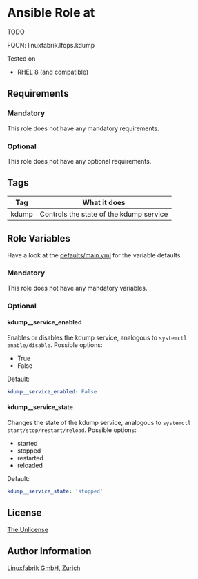 # Ansible Role at

TODO

FQCN: linuxfabrik.lfops.kdump

Tested on

* RHEL 8 (and compatible)


## Requirements

### Mandatory

This role does not have any mandatory requirements.


### Optional

This role does not have any optional requirements.


## Tags

| Tag          | What it does                         |
| ---          | ------------                         |
| kdump        | Controls the state of the kdump service |


## Role Variables

Have a look at the [defaults/main.yml](https://github.com/Linuxfabrik/lfops/blob/main/roles/kdump/defaults/main.yml) for the variable defaults.


### Mandatory

This role does not have any mandatory variables.


### Optional

#### kdump__service_enabled

Enables or disables the kdump service, analogous to `systemctl enable/disable`. Possible options:

* True
* False

Default:
```yaml
kdump__service_enabled: False
```


#### kdump__service_state

Changes the state of the kdump service, analogous to `systemctl start/stop/restart/reload`. Possible options:

* started
* stopped
* restarted
* reloaded

Default:
```yaml
kdump__service_state: 'stopped'
```


## License

[The Unlicense](https://unlicense.org/)


## Author Information

[Linuxfabrik GmbH, Zurich](https://www.linuxfabrik.ch)
